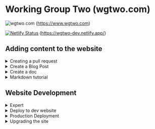 # Working Group Two (wgtwo.com)

![wgtwo.com](
https://github.com/working-group-two/wgtwo.com/actions/workflows/website-deploy.yml/badge.svg?event=push) (https://www.wgtwo.com)

[![Netlify Status](https://api.netlify.com/api/v1/badges/3dc3b0e4-626a-4e64-ac3c-aa83f11b6790/deploy-status?branch=dev-pages)](https://app.netlify.com/sites/wgtwo-dev/deploys) (https://wgtwo-dev.netlify.app/)

## Adding content to the website
<details>
<summary>Creating a pull request</summary>
You can create pull requests directly from the repo - or - from your forked repository. Essentially you can follow any git workflow.

Clone the repo

```
git clone https://github.com/working-group-two/wgtwo.com.git
```

Create your new branch

```
git checkout -b yourname/your-branch-name
```

Do you development and then add the updated files to your branch

```
git add .
```

Create your commit message

```
git add -m "your commit message"
```

Push your changes 

```
git push --set-upstream origin yourname/your-branch-name
````
</details>


<details>
<summary> Create a Blog Post</summary>

- Add a directory for the new blog post here [blog/](https://github.com/working-group-two/wgtwo.com/tree/main/blog)
  - Name the directory `yyyy-mm-dd-name-of-blog`
  - Add a file called `index.md` and add your content here
  - Ensure you add a `<!--truncate-->` after the first paragraph of your blog post to truncate the text for when viewing at wgtwo.com/blog. If not, the entire blog post will be displayed
  - Add images to this directory

Example simple blog post in `/blog/2021-12-17-log4j-security-vulnerability/index.md`:

```
---
slug: log4j-security-vulnerability
title: "Zero-day vulnerabilities - Log4j"
date: 2021-12-17
tags: [security, infrastructure, vulnerability]
authors: [jonny-griffin]
---

This will be viewed from wgtwo.com/blog and should be short.

<!--truncate-->

Now my real blog post begins
...
...
```

Add author information in `blog/authors.yml`.  E.g.

```
mtl:
  name: Matt Long
  title: Engineering Manager for Edge, Cloud and Security
  url: https://www.linkedin.com/in/mattlong/
  image_url: /img/author-photos/mtl-li.jpg
```
</details>

<details>
<summary> Create a doc</summary>

- Upload your-doc.md at [docs/](https://github.com/working-group-two/wgtwo.com/tree/main/docs/)
- Upload images at [docs/images/](https://github.com/working-group-two/wgtwo.com/tree/main/docs/images/)

</details>

<details>
<summary> Markdown tutorial</summary>

For the Docs and Blog, markdown is used. Here is a great example https://stackedit.io/

In short, the main things to know for markdown

```md
## This is large header

normal paragraph with then **bold** text and *italic* text

You can do various types of lists:

* Bulleted
* Lists

1. Numbered
2. Lists

Normal link to a website
[Description of your link](https://www.wgtwo.com)
```

Images can be inserted with standard markdown image inclusion:

```
![](./my_image.png)
```

This will add a full-sized image.  If you want fine-grained control of image parameters, you need to use MDX (JSX in Markdown).  For images, this syntax looks like this:

```
<img
  width="40%"
  align="right"
  style={{
    display: "block",
    margin:"auto 10px"
  }}
  src={require("!file-loader!./my_image.png").default}
/>
```
</details>

## Website Development

<details>
<summary>Expert</summary>

The website is built using Docusaurus, React, and Typescript. This allows for custom complex integrations using APIs, as well as, the simple updating docs and blogs with markdown.

To run the website locally with hot reload:
```bash
cd website
yarn install
yarn start
```

Before pushing to prod, it is recommended to test with `yarn build`. There can be oddities with CSS changes for when React will generate the html. To test this,

```bash
cd website
yarn build
yarn run serve
yarn prettier
```

Note: If making a PR, a `yarn prettier` check is performed and will fail the PR if issues.

Website structure
```bash
$  tree -d -L 4
.
├── blog
├── docs
│   ├── about
│   ├── case-studies
│   ├── images
│   │   └── wgtwo-logos
│   └── technology
└── website
    ├── src
    │   ├── components
    │   │   ├── apply
    │   │   ├── brands
    │   │   ├── casestudy
    │   │   ├── cta
    │   │   ├── enterprise
    │   │   ├── hero
    │   │   ├── integrations
    │   │   ├── interview-process
    │   │   ├── logs
    │   │   ├── multig
    │   │   ├── ourservice
    │   │   ├── quote
    │   │   ├── rbe
    │   │   ├── security-domain
    │   │   ├── security-header
    │   │   └── technologymetrics
    │   ├── css
    │   ├── pages
    │   └── util
    ├── static
    │   ├── img
    │   │   ├── blog
    │   │   ├── favicons
    │   │   └── team
    │   └── video
    │       └── blog
    └── theme
        ├── BlogListPage
        ├── BlogPostItem
        ├── BlogPostPage
        ├── BlogSidebar
        ├── BlogTagsListPage
        └── BlogTagsPostsPage
```
</details>

<details>
<summary>Deploy to dev website</summary>

@jonny-wg2 setup the netlify account using his github credentials. https://app.netlify.com/sites/wgtwo-dev/overview 

To work better together and showcase a future PR, we needed the ability to deploy pre-production changes to a development website. Here are the steps required to get your changes live on https://wgtwo-dev.netlify.app/

1. Create a PR with your changes and add the label `devpages`
2. The [website-dev-pages GH action](https://github.com/working-group-two/wgtwo.com/actions/workflows/website-dev-pages.yml) will build the PR and push it on the [dev-pages branch](https://github.com/working-group-two/wgtwo.com/tree/dev-pages)
3. Your changes will soon be live on https://wgtwo-dev.netlify.app/. The netlify badge on top will update.

- [example pr using the devpage label](https://github.com/working-group-two/wgtwo.com/pull/131)  
- [github issue with details](https://github.com/working-group-two/wgtwo.com/issues/124)  

</details>

<details>
<summary>Production Deployment</summary>

## Production Deployment

Commit to main branch -> github action to perform `yarn build` -> website deployed to `gh-pages` branch

All PRs are also tested with a github action.
</details>

<details>
<summary>Upgrading the site</summary>

## Upgrading the site 
It is good to keep the site updated to ensure we get the latest features from docusaurus and to ensure the site stays secure from vulnerabilities. 

Upgrading the dependencies and docusaurus core platform
```
cd website
yarn upgrade @docusaurus/core@latest @docusaurus/plugin-client-redirects@latest @docusaurus/plugin-ideal-image@latest  @docusaurus/preset-classic@latest docusaurus-theme-classic@latest
yarn upgrade
```

Resolve upgrade errors and test locally:
Then we need to test to make sure the website still builds. Because of upgrading we might come into some errors. 
```
yarn build
yarn run serve
```
</details>
